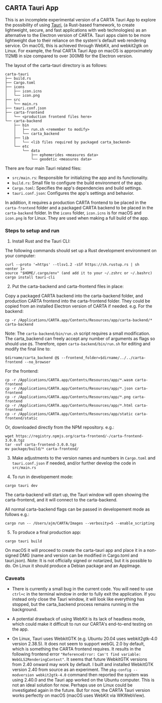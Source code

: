 ## CARTA Tauri App

This is an incomplete experimental version of a CARTA Tauri App to explore the possibility of using [Tauri](https://tauri.app/), (a Rust-based framework, to create lightweight, secure, and fast applications with web technologies) as an alternative to the Electron version of CARTA.
Tauri apps claim to be more lightweight due to their reliance on the system's default web rendering service.
On macOS, this is achieved through WebKit, and webkit2gtk on Linux.
For example, the final CARTA Tauri App on macOS is approximately 112MB in size compared to over 300MB for the Electron version.

The layout of the carta-tauri directory is as follows:
```
carta-tauri
├── build.rs
├── Cargo.toml
├── icons
│   ├── icon.icns
│   └── icon.png
├── src
│   └── main.rs
├── tauri.conf.json
├── carta-frontend
│   └── <production frontend files here>
└── carta-backend
    ├── bin
    │   ├── run.sh <remember to modify>
    │   └── carta_backend
    ├── lib
    │   └── <lib files required by packaged carta_backend>
    └── etc
        └── data
            ├── ephemerides <measures data>
            └── geodetic <measures data>
```
There are four main Tauri related files:

  -  `src/main.rs`: Responsible for initializing the app and its functionality.
  -  `build.rs`: Small file to configure the build environment of the app.
  -  `Cargo.toml`: Specifies the app's dependencies and build settings.
  -  `tauri.conf.json`: Configures the app's settings and behavior.

In addition, it requires a production CARTA frontend to be placed in the `carta-frontend` folder
and a packaged CARTA backend to be placed in the `carta-backend` folder.
In the `icons` folder, `icon.icns` is for macOS and `icon.png` is for Linux. They are used when making a full build of the app.

### Steps to setup and run

1. Install Rust and the Tauri CLI:

The following commands should set up a Rust development environment on your computer:
```
curl --proto '=https' --tlsv1.2 -sSf https://sh.rustup.rs | sh
<enter 1>
source "$HOME/.cargo/env" (and add it to your ~/.zshrc or ~/.bashrc)
cargo install tauri-cli
```

2. Put the carta-backend and carta-frontend files in place:

Copy a packaged CARTA backend into the carta-backend folder, and production CARTA frontend into the carta-frontend folder. They could be copied from an installed Electron version of CARTA if needed. e.g. For the backend:
```
cp -r /Applications/CARTA.app/Contents/Resources/app/carta-backend/* carta-backend
```

Note: The `carta-backend/bin/run.sh` script requires a small modification.
The carta\_backend can freely accept any number of arguments as flags so should use `@$`.
Therefore, open `carta-backend/bin/run.sh` for editing and modify the final line to:
```
$dirname/carta_backend @$ --frontend_folder=$dirname/../../carta-frontend --no_browser
```

For the frontend:
```
cp -r /Applications/CARTA.app/Contents/Resources/app/*.wasm carta-frontend
cp -r /Applications/CARTA.app/Contents/Resources/app/*.json carta-frontend
cp -r /Applications/CARTA.app/Contents/Resources/app/*.png carta-frontend
cp -r /Applications/CARTA.app/Contents/Resources/app/*.html carta-frontend
cp -r /Applications/CARTA.app/Contents/Resources/app/static carta-frontend/static
```
Or, downloaded directly from the NPM repository. e.g.:
```
wget https://registry.npmjs.org/carta-frontend/-/carta-frontend-3.0.0.tgz
tar -xvf carta-frontend-3.0.0.tgz
mv package/build/* carta-frontend/
```

3. Make adjustments to the version names and numbers in `Cargo.toml` and `tauri.conf.json` if needed, and/or further develop the code in `src/main.rs`


4. To run in developement mode: 
```
cargo tauri dev
```
The carta-backend will start up, the Tauri window will open showing the carta-frontend, and it will connect to the carta-backend.

All normal carta-backend flags can be passed in developement mode as follows e.g.:
```
cargo run -- /Users/ajm/CARTA/Images --verbosity=5 --enable_scripting
```

5. To produce a final production app:

```
cargo tauri build
```
On macOS it will proceed to create the carta-tauri app and place it in a non-signed DMG (name and version can be modified in Cargo.toml and tauri.json). 
Note: It is not officially signed or notarized, but it is possible to do. On Linux it should produce a Debian package and an AppImage.

### Caveats

- There is currently a small bug in the current code. You will need to use `ctrl+c` in the terminal window in order to fully exit the application. If you instead only close the Tauri window, it will look like everything has stopped, but the carta\_backend process remains running in the background.

- A potential drawback of using WebKit is its lack of headless mode, which could make it difficult to run our CARTA's end-to-end testing on the app.

- On Linux, Tauri uses WebkitGTK (e.g. Ubuntu 20.04 uses webkit2gtk-4.0 version 2.38.5). It does not seem to support webGL 2.0 by default, which is something the CARTA frontend requires. It results in the following frontend error `"ReferenceError: Can't find variable: WebGLS2RenderingContext"`. It seems that future WebkitGTK versions from 2.40 onward may work by default. I built and installed WebkitGTK version 2.40 from source as an experiment. The `pkg-config --modversion webkit2gtk-4.0` command then reported the system was using 2.40.0 and the Tauri app worked on the Ubuntu computer. This is not an ideal solution for now. Perhaps use on Linux could be investigated again in the future. But for now, the CARTA Tauri version works perfectly on macOS (macOS uses WebKit via WKWebView).

